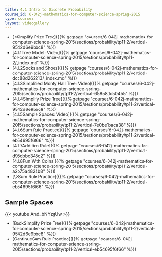 ```yaml
---
title: 4.1 Intro to Discrete Probability
course_id: 6-042j-mathematics-for-computer-science-spring-2015
type: courses
layout: videogallery
---
```

*   [<Simplify Prize Tree]({{% getpage "courses/6-042j-mathematics-for-computer-science-spring-2015/sections/probability/tp11-2/vertical-9542d6e9bbc8" %}})
*   [4.1.1Tree Model: Video]({{% getpage "courses/6-042j-mathematics-for-computer-science-spring-2015/sections/probability/tp11-2/_index.md" %}})
*   [4.1.2Socks and Shoes]({{% getpage "courses/6-042j-mathematics-for-computer-science-spring-2015/sections/probability/tp11-2/vertical-dcc88d262213/_index.md" %}})
*   [4.1.3Simplified Monty Hall Tree: Video]({{% getpage "courses/6-042j-mathematics-for-computer-science-spring-2015/sections/probability/tp11-2/vertical-65858dc50455" %}})
*   [4.1.4Simplify Prize Tree]({{% getpage "courses/6-042j-mathematics-for-computer-science-spring-2015/sections/probability/tp11-2/vertical-9542d6e9bbc8" %}})
*   [4.1.5Sample Spaces: Video]({{% getpage "courses/6-042j-mathematics-for-computer-science-spring-2015/sections/probability/tp11-2/vertical-7e0be1baca38" %}})
*   [4.1.6Sum Rule Practice]({{% getpage "courses/6-042j-mathematics-for-computer-science-spring-2015/sections/probability/tp11-2/vertical-eb54695f6f66" %}})
*   [4.1.7Addition Rule]({{% getpage "courses/6-042j-mathematics-for-computer-science-spring-2015/sections/probability/tp11-2/vertical-d95cbbc345c2" %}})
*   [4.1.8Fun With Coins]({{% getpage "courses/6-042j-mathematics-for-computer-science-spring-2015/sections/probability/tp11-2/vertical-a2b75a4824b8" %}})
*   [\\>Sum Rule Practice]({{% getpage "courses/6-042j-mathematics-for-computer-science-spring-2015/sections/probability/tp11-2/vertical-eb54695f6f66" %}})

Sample Spaces
-------------

{{< youtube Amd\_bNYzgUw >}}

*   [BackSimplify Prize Tree]({{% getpage "courses/6-042j-mathematics-for-computer-science-spring-2015/sections/probability/tp11-2/vertical-9542d6e9bbc8" %}})
*   [ContinueSum Rule Practice]({{% getpage "courses/6-042j-mathematics-for-computer-science-spring-2015/sections/probability/tp11-2/vertical-eb54695f6f66" %}})